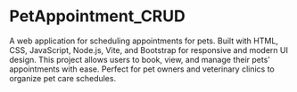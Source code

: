 # PetAppointment_CRUD
A web application for scheduling appointments for pets. Built with HTML, CSS, JavaScript, Node.js, Vite, and Bootstrap for responsive and modern UI design. This project allows users to book, view, and manage their pets' appointments with ease. Perfect for pet owners and veterinary clinics to organize pet care schedules.
